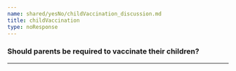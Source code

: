 ```yaml
---
name: shared/yesNo/childVaccination_discussion.md
title: childVaccination
type: noResponse
---
```


### Should parents be required to vaccinate their children?

---

